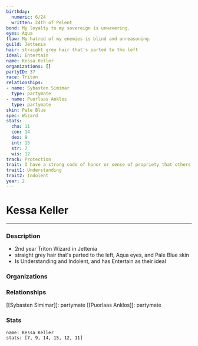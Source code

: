 ```yaml
---
birthday:
  numeric: 6/24
  written: 24th of Pelent
bond: My loyalty to my sovereign is unwavering.
eyes: Aqua
flaw: My hatred of my enemies is blind and unreasoning.
guild: Jettenia
hair: straight grey hair that's parted to the left
ideal: Entertain
name: Kessa Keller
organizations: []
partyID: 37
race: Triton
relationships:
- name: Sybasten Simimar
  type: partymate
- name: Puorlaas Anklos
  type: partymate
skin: Pale Blue
spec: Wizard
stats:
  cha: 11
  con: 14
  dex: 9
  int: 15
  str: 7
  wis: 12
track: Protection
trait: I have a strong code of honor or sense of propriety that others don't comprehend.
trait1: Understanding
trait2: Indolent
year: 2
---
```

# Kessa Keller
---
### Description
- 2nd year Triton Wizard in Jettenia
- straight grey hair that's parted to the left, Aqua eyes, and Pale Blue skin
- Is Understanding and Indolent, and has Entertain as their ideal

### Organizations
### Relationships
[[Sybasten Simimar]]: partymate
[[Puorlaas Anklos]]: partymate
### Stats
```statblock
name: Kessa Keller
stats: [7, 9, 14, 15, 12, 11]
```